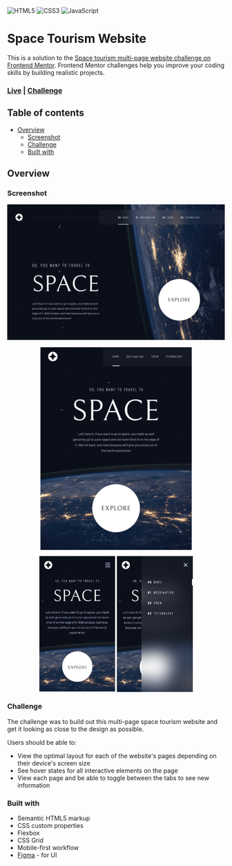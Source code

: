 ![HTML5](https://img.shields.io/badge/HTML5-E34F26?style=for-the-badge&logo=html5&logoColor=white) ![CSS3](https://img.shields.io/badge/CSS3-1572B6?style=for-the-badge&logo=css3&logoColor=white) ![JavaScript](https://img.shields.io/badge/javascript-%23323330.svg?style=for-the-badge&logo=javascript&logoColor=%23F7DF1E)

# Space Tourism Website

This is a solution to the [Space tourism multi-page website challenge on Frontend Mentor](https://www.frontendmentor.io/challenges/space-tourism-multipage-website-gRWj1URZ3). Frontend Mentor challenges help you improve your coding skills by building realistic projects.

### [Live](https://magda-korzeniowska.github.io/space-tourism-website/) | [Challenge](https://www.frontendmentor.io/challenges/space-tourism-multipage-website-gRWj1URZ3)

## Table of contents

- [Overview](#overview)
  - [Screenshot](#screenshot)
  - [Challenge](#screenshot)
  - [Built with](#built-with)

## Overview

### Screenshot

![Desktop](/assets/preview/preview-home-desktop.png?raw=true "Desktop")

<p align="middle">
  <img align="top" src="/assets/preview/preview-home-tablet.png?raw=true" width="70%" />
</p>
<p align="middle">
  <img align="top" src="/assets/preview/preview-home-mobile.png?raw=true" width="35%" />
  <img align="top" src="/assets/preview/preview-home-mobile-menu.png?raw=true" width="35%" />
</p>

### Challenge

The challenge was to build out this multi-page space tourism website and get it looking as close to the design as possible.

Users should be able to:

- View the optimal layout for each of the website's pages depending on their device's screen size
- See hover states for all interactive elements on the page
- View each page and be able to toggle between the tabs to see new information

### Built with

- Semantic HTML5 markup
- CSS custom properties
- Flexbox
- CSS Grid
- Mobile-first workflow
- [Figma](https://www.figma.com/) - for UI
